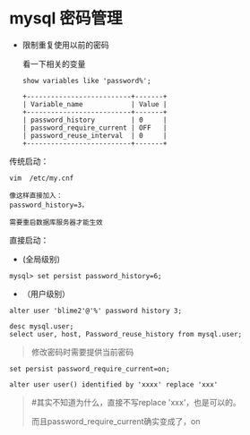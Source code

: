 # mysql 密码管理

+ 限制重复使用以前的密码

  

  看一下相关的变量

  ```
  show variables like 'password%';
  
  +--------------------------+-------+
  | Variable_name            | Value |
  +--------------------------+-------+
  | password_history         | 0     |
  | password_require_current | OFF   |
  | password_reuse_interval  | 0     |
  +--------------------------+-------+
  
  ```

  

传统启动：

```
vim  /etc/my.cnf

像这样直接加入：
password_history=3，

需要重启数据库服务器才能生效
```



直接启动：

+ (全局级别)

```
mysql> set persist password_history=6;
```

+ （用户级别）

```
alter user 'blime2'@'%' password history 3;

desc mysql.user;
select user, host, Password_reuse_history from mysql.user;
```



> 修改密码时需要提供当前密码

```
set persist password_require_current=on;

alter user user() identified by 'xxxx' replace 'xxx'
```

>#其实不知道为什么，直接不写replace 'xxx'，也是可以的。
>
>而且password_require_current确实变成了，on
